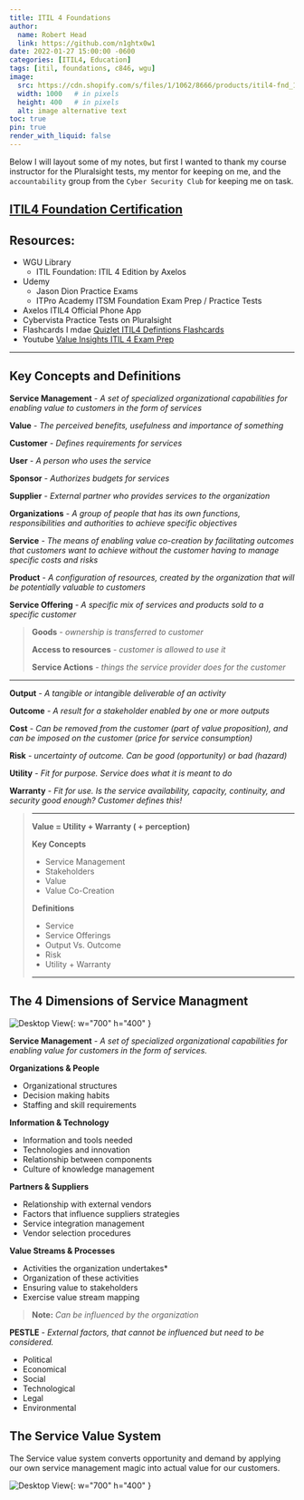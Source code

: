 ```yaml
---
title: ITIL 4 Foundations
author:
  name: Robert Head
  link: https://github.com/n1ghtx0w1
date: 2022-01-27 15:00:00 -0600
categories: [ITIL4, Education]
tags: [itil, foundations, c846, wgu]
image:
  src: https://cdn.shopify.com/s/files/1/1062/8666/products/itil4-fnd_1024x1024.png?v=1568667669
  width: 1000   # in pixels
  height: 400   # in pixels
  alt: image alternative text
toc: true
pin: true
render_with_liquid: false
---
```


Below I will layout some of my notes, but first I wanted to thank my course instructor for the Pluralsight tests, my mentor for keeping on me, and the `accountability` group from the `Cyber Security Club` for keeping me on task.  

## [ITIL4 Foundation Certification](https://www.axelos.com/certifications/itil-service-management/itil-4-foundation) 

## **Resources:**
- WGU Library
  - ITIL Foundation: ITIL 4 Edition by Axelos
- Udemy 
  - Jason Dion Practice Exams
  - ITPro Academy ITSM Foundation Exam Prep / Practice Tests
- Axelos ITIL4 Official Phone App
- Cybervista Practice Tests on Pluralsight
- Flashcards I mdae [Quizlet ITIL4 Defintions Flashcards](https://quizlet.com/661294686/itil-4-definitions-flash-cards/)
- Youtube [Value Insights ITIL 4 Exam Prep](https://www.youtube.com/watch?v=HloUhMK4E6I&list=PLVzkjYR3xN1V9nlcECuygEZVlS4rj5qaf)

---

## Key Concepts and Definitions

**Service Management** *- A set of specialized organizational capabilities for enabling value to customers in the form of services*

**Value** *- The perceived benefits, usefulness and importance of something*

**Customer** *- Defines requirements for services*

**User** *- A person who uses the service*

**Sponsor** *- Authorizes budgets for services*

**Supplier** *- External partner who provides services to the organization*

**Organizations** *- A group of people that has its own functions, responsibilities and authorities to achieve specific objectives*

 **Service** *- The means of enabling value co-creation by facilitating outcomes that customers want to achieve without the customer having to manage specific costs and risks*

**Product** *- A configuration of resources, created by the organization that will be potentially valuable to customers*
 
**Service Offering** *- A specific mix of services and products sold to a specific customer*
>
> **Goods** *- ownership is transferred to customer* 
>
> **Access to resources** *- customer is allowed to use it*
>
> **Service Actions** *- things the service provider does for the customer*
>
---

**Output** *- A tangible or intangible deliverable of an activity*

**Outcome** *- A result for a stakeholder enabled by one or more outputs*

**Cost** *- Can be removed from the customer (part of value proposition), and can be imposed on the customer (price for service consumption)*

**Risk** *- uncertainty of outcome.  Can be good (opportunity) or bad (hazard)*

**Utility** *- Fit for purpose.  Service does what it is meant to do*

**Warranty** *- Fit for use. Is the service availability, capacity, continuity, and security good enough? Customer defines this!*

>---
>
> **Value = Utility + Warranty ( + perception)**
> 
> **Key Concepts**
> - Service Management
> - Stakeholders
> - Value
> - Value Co-Creation 
> 
>  **Definitions**
> - Service
> - Service Offerings
> - Output Vs. Outcome
> - Risk
> - Utility + Warranty
>
> ---

## The 4 Dimensions of Service Managment

![Desktop View](https://www.vanharen.net/wp-content/uploads/sites/29/2019/02/The-4-Dimensions-of-Management-no-lines-magenta-1024x811.png){: w="700" h="400" }

**Service Management** *- A set of specialized organizational capabilities for enabling value for customers in the form of services.*

**Organizations & People** 
- Organizational structures 
- Decision making habits 
- Staffing and skill requirements 

**Information & Technology** 
- Information and tools needed 
- Technologies and innovation 
- Relationship between components 
- Culture of knowledge management 

**Partners & Suppliers** 
- Relationship with external vendors 
- Factors that influence suppliers strategies 
- Service integration management 
- Vendor selection procedures 

**Value Streams & Processes**
- Activities the organization undertakes* 
- Organization of these activities 
- Ensuring value to stakeholders 
- Exercise value stream mapping 

 > **Note:** *Can be influenced by the organization*

**PESTLE** *- External factors, that cannot be influenced but need to be considered.*
- Political 
- Economical 
- Social
- Technological
- Legal 
- Environmental 

## The Service Value System

The Service value system converts opportunity and demand by applying our own service management magic into actual value for our customers.

 ![Desktop View](https://www.vanharen.net/wp-content/uploads/sites/29/2019/02/The-ITIL-service-value-system-magenta-1024x536.png){: w="700" h="400" }



